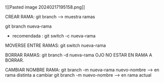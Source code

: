 ![[Pasted image 20240217195158.png]]

CREAR RAMA:
git branch --> muestra ramas

git branch nueva-rama

+ recomendada : git switch -c nueva-rama

MOVERSE ENTRE RAMAS:
git switch nueva-rama

BORRAR RAMAS: 
git branch -d nueva-rama OJO NO ESTAR EN RAMA A BORRAR.

CAMBIAR NOMBRE RAMA:
git branch -m nueva-rama nuevo-nombre --> en rama distinta a cambiar
git branch -m nuevo-nombre --> en rama actual

